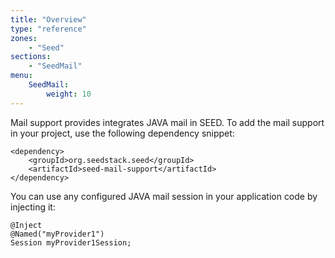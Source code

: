```yaml
---
title: "Overview"
type: "reference"
zones:
    - "Seed"
sections:
    - "SeedMail"
menu:
    SeedMail:
        weight: 10
---
```


Mail support provides integrates JAVA mail in SEED. To add the mail support in your project, use
the following dependency snippet:

    <dependency>
        <groupId>org.seedstack.seed</groupId>
        <artifactId>seed-mail-support</artifactId>
    </dependency>

You can use any configured JAVA mail session in your application code by injecting it:
 
    @Inject
    @Named("myProvider1")
    Session myProvider1Session;
    
